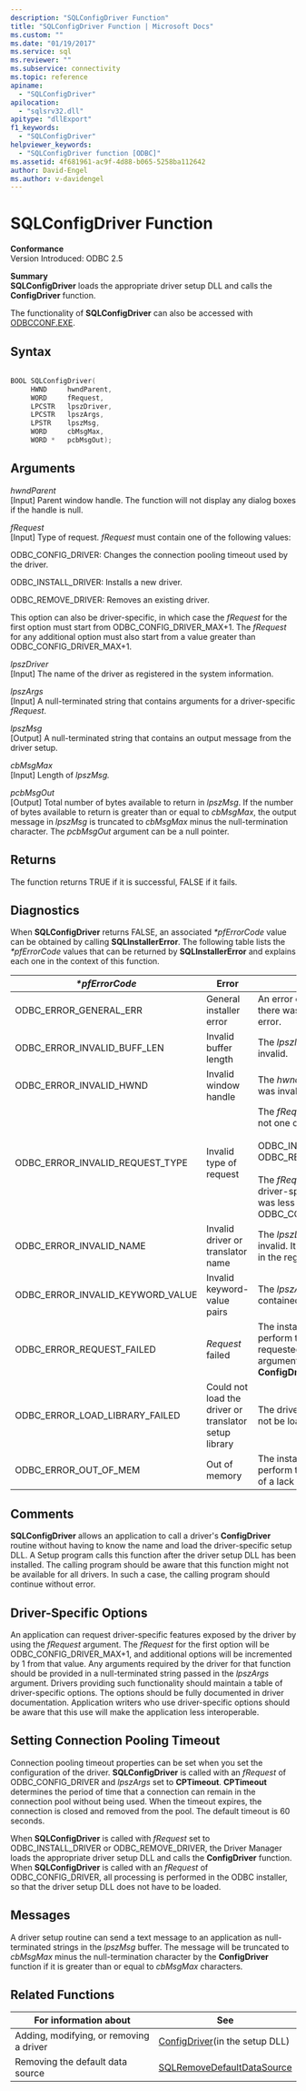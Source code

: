 ```yaml
---
description: "SQLConfigDriver Function"
title: "SQLConfigDriver Function | Microsoft Docs"
ms.custom: ""
ms.date: "01/19/2017"
ms.service: sql
ms.reviewer: ""
ms.subservice: connectivity
ms.topic: reference
apiname: 
  - "SQLConfigDriver"
apilocation: 
  - "sqlsrv32.dll"
apitype: "dllExport"
f1_keywords: 
  - "SQLConfigDriver"
helpviewer_keywords: 
  - "SQLConfigDriver function [ODBC]"
ms.assetid: 4f681961-ac9f-4d88-b065-5258ba112642
author: David-Engel
ms.author: v-davidengel
---
```

# SQLConfigDriver Function
**Conformance**  
 Version Introduced: ODBC 2.5  
  
 **Summary**  
 **SQLConfigDriver** loads the appropriate driver setup DLL and calls the **ConfigDriver** function.  
  
 The functionality of **SQLConfigDriver** can also be accessed with [ODBCCONF.EXE](../../../odbc/odbcconf-exe.md).  
  
## Syntax  
  
```cpp  
  
BOOL SQLConfigDriver(  
     HWND     hwndParent,  
     WORD     fRequest,  
     LPCSTR   lpszDriver,  
     LPCSTR   lpszArgs,  
     LPSTR    lpszMsg,  
     WORD     cbMsgMax,  
     WORD *   pcbMsgOut);  
```  
  
## Arguments  
 *hwndParent*  
 [Input] Parent window handle. The function will not display any dialog boxes if the handle is null.  
  
 *fRequest*  
 [Input] Type of request. *fRequest* must contain one of the following values:  
  
 ODBC_CONFIG_DRIVER: Changes the connection pooling timeout used by the driver.  
  
 ODBC_INSTALL_DRIVER: Installs a new driver.  
  
 ODBC_REMOVE_DRIVER: Removes an existing driver.  
  
 This option can also be driver-specific, in which case the *fRequest* for the first option must start from ODBC_CONFIG_DRIVER_MAX+1. The *fRequest* for any additional option must also start from a value greater than ODBC_CONFIG_DRIVER_MAX+1.  
  
 *lpszDriver*  
 [Input] The name of the driver as registered in the system information.  
  
 *lpszArgs*  
 [Input] A null-terminated string that contains arguments for a driver-specific *fRequest*.  
  
 *lpszMsg*  
 [Output] A null-terminated string that contains an output message from the driver setup.  
  
 *cbMsgMax*  
 [Input] Length of *lpszMsg.*  
  
 *pcbMsgOut*  
 [Output] Total number of bytes available to return in *lpszMsg*. If the number of bytes available to return is greater than or equal to *cbMsgMax*, the output message in *lpszMsg* is truncated to *cbMsgMax* minus the null-termination character. The *pcbMsgOut* argument can be a null pointer.  
  
## Returns  
 The function returns TRUE if it is successful, FALSE if it fails.  
  
## Diagnostics  
 When **SQLConfigDriver** returns FALSE, an associated *\*pfErrorCode* value can be obtained by calling **SQLInstallerError**. The following table lists the *\*pfErrorCode* values that can be returned by **SQLInstallerError** and explains each one in the context of this function.  
  
|*\*pfErrorCode*|Error|Description|  
|---------------------|-----------|-----------------|  
|ODBC_ERROR_GENERAL_ERR|General installer error|An error occurred for which there was no specific installer error.|  
|ODBC_ERROR_INVALID_BUFF_LEN|Invalid buffer length|The *lpszMsg* argument was invalid.|  
|ODBC_ERROR_INVALID_HWND|Invalid window handle|The *hwndParent* argument was invalid.|  
|ODBC_ERROR_INVALID_REQUEST_TYPE|Invalid type of request|The *fRequest* argument was not one of the following:<br /><br /> ODBC_INSTALL_DRIVER ODBC_REMOVE_DRIVER<br /><br /> The *fRequest* argument was a driver-specific option that was less than or equal to ODBC_CONFIG_DRIVER_MAX.|  
|ODBC_ERROR_INVALID_NAME|Invalid driver or translator name|The *lpszDriver* argument was invalid. It could not be found in the registry.|  
|ODBC_ERROR_INVALID_KEYWORD_VALUE|Invalid keyword-value pairs|The *lpszArgs* argument contained a syntax error.|  
|ODBC_ERROR_REQUEST_FAILED|*Request* failed|The installer could not perform the operation requested by the *fRequest* argument. The call to **ConfigDriver** failed.|  
|ODBC_ERROR_LOAD_LIBRARY_FAILED|Could not load the driver or translator setup library|The driver setup library could not be loaded.|  
|ODBC_ERROR_OUT_OF_MEM|Out of memory|The installer could not perform the function because of a lack of memory.|  
  
## Comments  
 **SQLConfigDriver** allows an application to call a driver's **ConfigDriver** routine without having to know the name and load the driver-specific setup DLL. A Setup program calls this function after the driver setup DLL has been installed. The calling program should be aware that this function might not be available for all drivers. In such a case, the calling program should continue without error.  
  
## Driver-Specific Options  
 An application can request driver-specific features exposed by the driver by using the *fRequest* argument. The *fRequest* for the first option will be ODBC_CONFIG_DRIVER_MAX+1, and additional options will be incremented by 1 from that value. Any arguments required by the driver for that function should be provided in a null-terminated string passed in the *lpszArgs* argument. Drivers providing such functionality should maintain a table of driver-specific options. The options should be fully documented in driver documentation. Application writers who use driver-specific options should be aware that this use will make the application less interoperable.  
  
## Setting Connection Pooling Timeout  
 Connection pooling timeout properties can be set when you set the configuration of the driver. **SQLConfigDriver** is called with an *fRequest* of ODBC_CONFIG_DRIVER and *lpszArgs* set to **CPTimeout**. **CPTimeout** determines the period of time that a connection can remain in the connection pool without being used. When the timeout expires, the connection is closed and removed from the pool. The default timeout is 60 seconds.  
  
 When **SQLConfigDriver** is called with *fRequest* set to ODBC_INSTALL_DRIVER or ODBC_REMOVE_DRIVER, the Driver Manager loads the appropriate driver setup DLL and calls the **ConfigDriver** function. When **SQLConfigDriver** is called with an *fRequest* of ODBC_CONFIG_DRIVER, all processing is performed in the ODBC installer, so that the driver setup DLL does not have to be loaded.  
  
## Messages  
 A driver setup routine can send a text message to an application as null-terminated strings in the *lpszMsg* buffer. The message will be truncated to *cbMsgMax* minus the null-termination character by the **ConfigDriver** function if it is greater than or equal to *cbMsgMax* characters.  
  
## Related Functions  
  
|For information about|See|  
|---------------------------|---------|  
|Adding, modifying, or removing a driver|[ConfigDriver](../../../odbc/reference/syntax/configdriver-function.md)(in the setup DLL)|  
|Removing the default data source|[SQLRemoveDefaultDataSource](../../../odbc/reference/syntax/sqlremovedefaultdatasource-function.md)|

